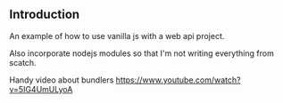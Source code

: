## Introduction
An example of how to use vanilla js with a web api project. 

Also incorporate nodejs modules so that I'm not writing everything from scatch. 

Handy video about bundlers
https://www.youtube.com/watch?v=5IG4UmULyoA
